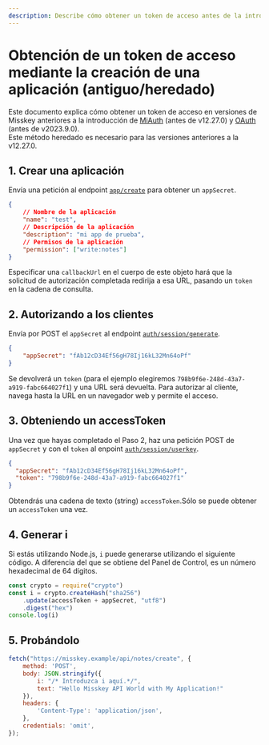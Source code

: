 ```yaml
---
description: Describe cómo obtener un token de acceso antes de la introducción de MiAuth (por debajo de v12.27.0).
---
```


# Obtención de un token de acceso mediante la creación de una aplicación (antiguo/heredado)

Este documento explica cómo obtener un token de acceso en versiones de Misskey anteriores a la introducción de [MiAuth](./miauth.md) (antes de v12.27.0) y [OAuth](./oauth.md) (antes de v2023.9.0).  
Este método heredado es necesario para las versiones anteriores a la v12.27.0.

## 1. Crear una aplicación

Envía una petición al endpoint [`app/create`](endpoints/app/create.html) para obtener un `appSecret`.

```json
{
    // Nombre de la aplicación
    "name": "test",
    // Descripción de la aplicación
    "description": "mi app de prueba",
    // Permisos de la aplicación
    "permission": ["write:notes"]
}
```

Especificar una `callbackUrl` en el cuerpo de este objeto hará que la solicitud de autorización completada redirija a esa URL, pasando un `token` en la cadena de consulta.

## 2. Autorizando a los clientes

Envía por POST el `appSecret` al endpoint [`auth/session/generate`](endpoints/auth/session/generate).

```json
{
    "appSecret": "fAb12cD34Ef56gH78Ij16kL32Mn64oPf"
}
```

Se devolverá un `token` (para el ejemplo elegiremos `798b9f6e-248d-43a7-a919-fabc664027f1`) y una URL será devuelta. Para autorizar al cliente, navega hasta la URL en un navegador web y permite el acceso.

## 3. Obteniendo un accessToken

Una vez que hayas completado el Paso 2, haz una petición POST de `appSecret` y con el `token` al enpoint [`auth/session/userkey`](endpoints/auth/session/userkey).

```json
{
  "appSecret": "fAb12cD34Ef56gH78Ij16kL32Mn64oPf",
  "token": "798b9f6e-248d-43a7-a919-fabc664027f1"
}
```

Obtendrás una cadena de texto (string) `accessToken`.Sólo se puede obtener un `accessToken` una vez.

## 4. Generar i

Si estás utilizando Node.js, `i` puede generarse utilizando el siguiente código. A diferencia del que se obtiene del Panel de Control, es un número hexadecimal de 64 dígitos.

```javascript
const crypto = require("crypto")
const i = crypto.createHash("sha256")
    .update(accessToken + appSecret, "utf8")
    .digest("hex")
console.log(i)
```

## 5. Probándolo

```javascript
fetch("https://misskey.example/api/notes/create", {
    method: 'POST',
    body: JSON.stringify({
        i: "/* Introduzca i aquí.*/",
        text: "Hello Misskey API World with My Application!"
    }),
    headers: {
        'Content-Type': 'application/json',
    },
	credentials: 'omit',
});
```
